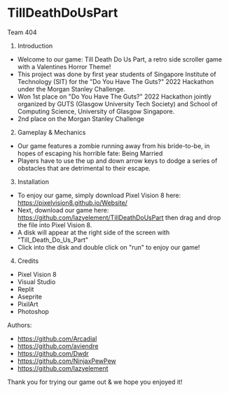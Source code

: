 # TillDeathDoUsPart

Team 404

1) Introduction 
- Welcome to our game: Till Death Do Us Part, a retro side scroller game with a Valentines Horror Theme! 
- This project was done by first year students of Singapore Institute of Technology (SIT)
 for the "Do You Have The Guts?" 2022 Hackathon under the Morgan Stanley Challenge.
- Won 1st place on "Do You Have The Guts?" 2022 Hackathon jointly organized by GUTS (Glasgow University Tech Society) and School of Computing Science, University of Glasgow Singapore.
- 2nd place on the Morgan Stanley Challenge
	
2) Gameplay & Mechanics
- Our game features a zombie running away from his bride-to-be, in hopes of escaping his horrible fate: Being Married 
- Players have to use the up and down arrow keys to dodge a series of obstacles that are detrimental to their escape. 
	
3) Installation 
- To enjoy our game, simply download Pixel Vision 8 here: https://pixelvision8.github.io/Website/
- Next, download our game here: https://github.com/lazyelement/TillDeathDoUsPart then drag and drop the file into Pixel Vision 8.
- A disk will appear at the right side of the screen with "Till_Death_Do_Us_Part" 
- Click into the disk and double click on "run" to enjoy our game!

4) Credits
- Pixel Vision 8
- Visual Studio
- Replit
- Aseprite
- PixilArt
- Photoshop

Authors:
- https://github.com/Arcadial
- https://github.com/aviendre
- https://github.com/Dwdr
- https://github.com/NinjaxPewPew
- https://github.com/lazyelement



Thank you for trying our game out & we hope you enjoyed it! 

